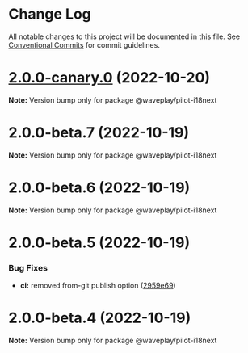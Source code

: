 # Change Log

All notable changes to this project will be documented in this file.
See [Conventional Commits](https://conventionalcommits.org) for commit guidelines.

# [2.0.0-canary.0](https://github.com/Wave-Play/pilot/compare/@waveplay/pilot-i18next@2.0.0-beta.7...@waveplay/pilot-i18next@2.0.0-canary.0) (2022-10-20)

**Note:** Version bump only for package @waveplay/pilot-i18next





# 2.0.0-beta.7 (2022-10-19)

**Note:** Version bump only for package @waveplay/pilot-i18next





# 2.0.0-beta.6 (2022-10-19)

**Note:** Version bump only for package @waveplay/pilot-i18next





# 2.0.0-beta.5 (2022-10-19)


### Bug Fixes

* **ci:** removed from-git publish option ([2959e69](https://github.com/Wave-Play/pilot-i18next/commit/2959e69352fea68db31a7e03ec6168d4820700e3))





# 2.0.0-beta.4 (2022-10-19)

**Note:** Version bump only for package @waveplay/pilot-i18next
